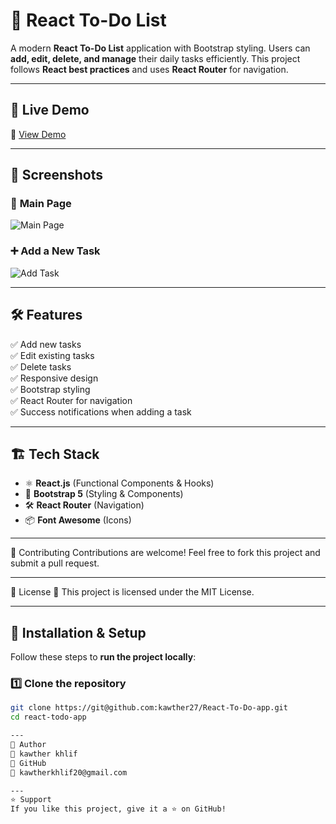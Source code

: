 # 📝 React To-Do List

A modern **React To-Do List** application with Bootstrap styling. Users can **add, edit, delete, and manage** their daily tasks efficiently. This project follows **React best practices** and uses **React Router** for navigation.

---

## 🚀 **Live Demo**
🔗 [View Demo]() 

---

## 📸 **Screenshots**

### 📌 **Main Page**
![Main Page](./screenshots/main-page.png)

### ➕ **Add a New Task**
![Add Task](./screenshots/add-task.png)

---

## 🛠️ **Features**
✅ Add new tasks  
✅ Edit existing tasks  
✅ Delete tasks  
✅ Responsive design  
✅ Bootstrap styling  
✅ React Router for navigation  
✅ Success notifications when adding a task  

---

## 🏗️ **Tech Stack**
- ⚛ **React.js** (Functional Components & Hooks)
- 🎨 **Bootstrap 5** (Styling & Components)
- 🛠️ **React Router** (Navigation)
- 📦 **Font Awesome** (Icons)

---
🌟 Contributing
Contributions are welcome!
Feel free to fork this project and submit a pull request.

---
📜 License
📝 This project is licensed under the MIT License.

---
## 🚀 **Installation & Setup**
Follow these steps to **run the project locally**:

### 1️⃣ Clone the repository
```sh
git clone https://git@github.com:kawther27/React-To-Do-app.git
cd react-todo-app

---
🙋 Author
👤 kawther khlif
🔗 GitHub
📧 kawtherkhlif20@gmail.com

---
⭐ Support
If you like this project, give it a ⭐ on GitHub!
